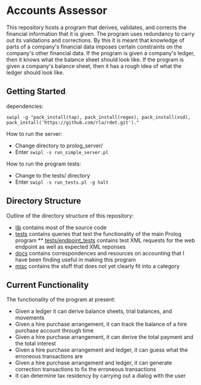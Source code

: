 # Accounts Assessor

This repository hosts a program that derives, validates, and corrects the financial information that it is given. The program uses redundancy to carry out its validations and corrections. By this it is meant that knowledge of parts of a company's financial data imposes certain constraints on the company's other financial data. If the program is given a company's ledger, then it knows what the balance sheet should look like. If the program is given a company's balance sheet, then it has a rough idea of what the ledger should look like.

## Getting Started

dependencies:

```swipl -g "pack_install(tap), pack_install(regex), pack_install(xsd), pack_install('https://github.com/rla/rdet.git')."```

How to run the server:
* Change directory to prolog_server/
* Enter `swipl -s run_simple_server.pl`

How to run the program tests:
* Change to the tests/ directory
* Enter `swipl -s run_tests.pl -g halt`

## Directory Structure

Outline of the directory structure of this repository:
* [lib](lib) contains most of the source code
* [tests](tests) contains queries that test the functionality of the main Prolog program
** [tests/endpoint_tests](tests/endpoint_tests) contains test XML requests for the web endpoint as well as expected XML reponses
* [docs](docs) contains correspondences and resources on accounting that I have been finding useful in making this program
* [misc](misc) contains the stuff that does not yet clearly fit into a category

## Current Functionality

The functionality of the program at present:
* Given a ledger it can derive balance sheets, trial balances, and movements
* Given a hire purchase arrangement, it can track the balance of a hire purchase account through time
* Given a hire purchase arrangement, it can derive the total payment and the total interest
* Given a hire purchase arrangement and ledger, it can guess what the erroneous transactions are
* Given a hire purchase arrangement and ledger, it can generate correction transactions to fix the erroneous transactions
* It can determine tax residency by carrying out a dialog with the user
